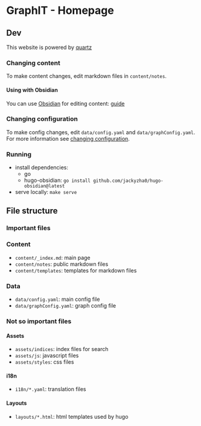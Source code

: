 # GraphIT - Homepage

## Dev

This website is powered by [quartz](https://github.com/jackyzha0/quartz)

### Changing content

To make content changes, edit markdown files in `content/notes`.

#### Using with Obsidian

You can use [Obsidian](https://obsidian.md/) for editing content: [guide](<[/content/private/quartz-docs/obsidian.md](https://quartz.jzhao.xyz/notes/editing#:~:text=content/)>)

### Changing configuration

To make config changes, edit `data/config.yaml` and `data/graphConfig.yaml`. For more information see [changing configuration](<[/content/private/quartz-docs/config.md](https://quartz.jzhao.xyz/notes/config#:~:text=conf/)>).

### Running

- install dependencies:
  - go
  - hugo-obsidian: `go install github.com/jackyzha0/hugo-obsidian@latest`
- serve locally: `make serve`

## File structure

### Important files

### Content

- `content/_index.md`: main page
- `content/notes`: public markdown files
- `content/templates`: templates for markdown files

### Data

- `data/config.yaml`: main config file
- `data/graphConfig.yaml`: graph config file

### Not so important files

#### Assets

- `assets/indices`: index files for search
- `assets/js`: javascript files
- `assets/styles`: css files

#### i18n

- `i18n/*.yaml`: translation files

#### Layouts

- `layouts/*.html`: html templates used by hugo
